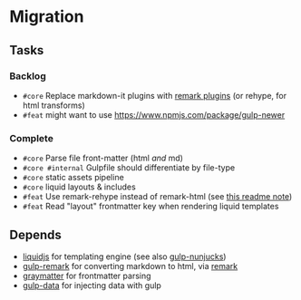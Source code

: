 # Migration

## Tasks

<!-- - _core_: Necessary for project to be complete
- _feat_: Useful idea, added bonus, cool feature
- _bug_: Something broke (if there's no workaround, it's also _core_) -->

### Backlog
- `#core` Replace markdown-it plugins with [remark plugins](https://github.com/remarkjs/remark/blob/HEAD/doc/plugins.md) (or rehype, for html transforms)
- `#feat` might want to use https://www.npmjs.com/package/gulp-newer

### Complete
- `#core` Parse file front-matter (html _and_ md)
- `#core #internal` Gulpfile should differentiate by file-type
- `#core` static assets pipeline
- `#core` liquid layouts & includes
- `#feat` Use remark-rehype instead of remark-html (see [this readme note](https://github.com/remarkjs/remark-html))
- `#feat` Read "layout" frontmatter key when rendering liquid templates

## Depends
- [liquidjs](https://github.com/harttle/liquidjs/) for templating engine (see also [gulp-nunjucks](https://github.com/sindresorhus/gulp-nunjucks))
- [gulp-remark](https://github.com/remarkjs/gulp-remark) for converting markdown to html, via [remark](https://github.com/remarkjs/remark)
- [graymatter](https://github.com/jonschlinkert/gray-matter) for frontmatter parsing
- [gulp-data](https://github.com/colynb/gulp-data) for injecting data with gulp
